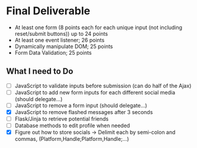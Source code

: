 # Final Deliverable
- At least one form (8 points each for each unique input (not including reset/submit buttons)) up to 24 points
- At least one event listener; 26 points
- Dynamically manipulate DOM; 25 points
- Form Data Validation; 25 points

## What I need to Do
- [ ] JavaScript to validate inputs before submission (can do half of the Ajax)
- [ ] JavaScript to add new form inputs for each different social media (should delegate...)
- [ ] JavaScript to remove a form input (should delegate...)
- [x] JavaScript to remove flashed messages after 3 seconds
- [ ] Flask/Jinja to retrieve potential friends
- [ ] Database methods to edit profile when needed
- [x] Figure out how to store socials -> Delimit each by semi-colon and commas, (Platform,Handle;Platform,Handle;...)
